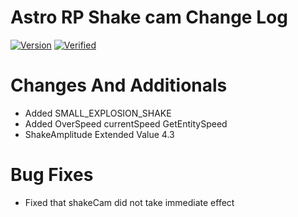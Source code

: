# Astro RP Shake cam Change Log 

[![Version](https://img.shields.io/badge/Version-1.2.1-brightgreen)](https://github.com/MetaGames-Inc/ShakeCam/releases/tag/ShakeCam)
[![Verified](https://img.shields.io/badge/Verified-True-success)](https://github.com/MetaGames-Inc/ShakeCam/releases/tag/ShakeCam)


# Changes And Additionals
- Added  SMALL_EXPLOSION_SHAKE 
- Added OverSpeed currentSpeed GetEntitySpeed 
- ShakeAmplitude Extended Value 4.3

# Bug Fixes
- Fixed that shakeCam did not take immediate effect
